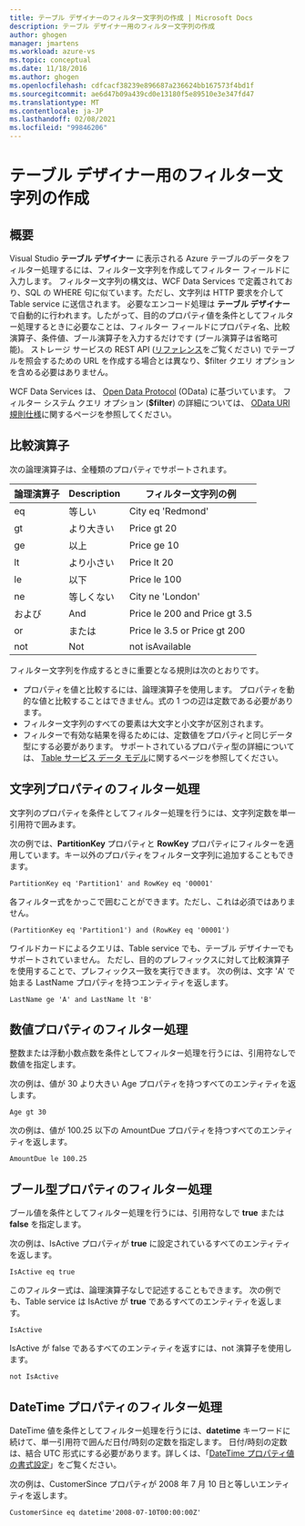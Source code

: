 ```yaml
---
title: テーブル デザイナーのフィルター文字列の作成 | Microsoft Docs
description: テーブル デザイナー用のフィルター文字列の作成
author: ghogen
manager: jmartens
ms.workload: azure-vs
ms.topic: conceptual
ms.date: 11/18/2016
ms.author: ghogen
ms.openlocfilehash: cdfcacf38239e896687a236624bb167573f4bd1f
ms.sourcegitcommit: ae6d47b09a439cd0e13180f5e89510e3e347fd47
ms.translationtype: MT
ms.contentlocale: ja-JP
ms.lasthandoff: 02/08/2021
ms.locfileid: "99846206"
---
```

# <a name="constructing-filter-strings-for-the-table-designer"></a>テーブル デザイナー用のフィルター文字列の作成
## <a name="overview"></a>概要
Visual Studio **テーブル デザイナー** に表示される Azure テーブルのデータをフィルター処理するには、フィルター文字列を作成してフィルター フィールドに入力します。 フィルター文字列の構文は、WCF Data Services で定義されており、SQL の WHERE 句に似ています。ただし、文字列は HTTP 要求を介して Table service に送信されます。 必要なエンコード処理は **テーブル デザイナー** で自動的に行われます。したがって、目的のプロパティ値を条件としてフィルター処理するときに必要なことは、フィルター フィールドにプロパティ名、比較演算子、条件値、ブール演算子を入力するだけです (ブール演算子は省略可能)。 ストレージ サービスの REST API ([リファレンス](/rest/api/storageservices/)をご覧ください) でテーブルを照会するための URL を作成する場合とは異なり、$filter クエリ オプションを含める必要はありません。

WCF Data Services は、 [Open Data Protocol](https://www.odata.org/) (OData) に基づいています。 フィルター システム クエリ オプション (**$filter**) の詳細については、 [OData URI 規則仕様](https://www.odata.org/documentation/odata-version-2-0/uri-conventions/)に関するページを参照してください。

## <a name="comparison-operators"></a>比較演算子
次の論理演算子は、全種類のプロパティでサポートされます。

| 論理演算子 | Description | フィルター文字列の例 |
| --- | --- | --- |
| eq |等しい |City eq 'Redmond' |
| gt |より大きい |Price gt 20 |
| ge |以上 |Price ge 10 |
| lt |より小さい |Price lt 20 |
| le |以下 |Price le 100 |
| ne |等しくない |City ne 'London' |
| および |And |Price le 200 and Price gt 3.5 |
| or |または |Price le 3.5 or Price gt 200 |
| not |Not |not isAvailable |

フィルター文字列を作成するときに重要となる規則は次のとおりです。

* プロパティを値と比較するには、論理演算子を使用します。 プロパティを動的な値と比較することはできません。式の 1 つの辺は定数である必要があります。
* フィルター文字列のすべての要素は大文字と小文字が区別されます。
* フィルターで有効な結果を得るためには、定数値をプロパティと同じデータ型にする必要があります。 サポートされているプロパティ型の詳細については、 [Table サービス データ モデル](/rest/api/storageservices/Understanding-the-Table-Service-Data-Model)に関するページを参照してください。

## <a name="filtering-on-string-properties"></a>文字列プロパティのフィルター処理
文字列のプロパティを条件としてフィルター処理を行うには、文字列定数を単一引用符で囲みます。

次の例では、**PartitionKey** プロパティと **RowKey** プロパティにフィルターを適用しています。キー以外のプロパティをフィルター文字列に追加することもできます。

```
PartitionKey eq 'Partition1' and RowKey eq '00001'
```

各フィルター式をかっこで囲むことができます。ただし、これは必須ではありません。

```
(PartitionKey eq 'Partition1') and (RowKey eq '00001')
```

ワイルドカードによるクエリは、Table service でも、テーブル デザイナーでもサポートされていません。 ただし、目的のプレフィックスに対して比較演算子を使用することで、プレフィックス一致を実行できます。 次の例は、文字 'A' で始まる LastName プロパティを持つエンティティを返します。

```
LastName ge 'A' and LastName lt 'B'
```

## <a name="filtering-on-numeric-properties"></a>数値プロパティのフィルター処理
整数または浮動小数点数を条件としてフィルター処理を行うには、引用符なしで数値を指定します。

次の例は、値が 30 より大きい Age プロパティを持つすべてのエンティティを返します。

```
Age gt 30
```

次の例は、値が 100.25 以下の AmountDue プロパティを持つすべてのエンティティを返します。

```
AmountDue le 100.25
```

## <a name="filtering-on-boolean-properties"></a>ブール型プロパティのフィルター処理
ブール値を条件としてフィルター処理を行うには、引用符なしで **true** または **false** を指定します。

次の例は、IsActive プロパティが **true** に設定されているすべてのエンティティを返します。

```
IsActive eq true
```

このフィルター式は、論理演算子なしで記述することもできます。 次の例でも、Table service は IsActive が **true** であるすべてのエンティティを返します。

```
IsActive
```

IsActive が false であるすべてのエンティティを返すには、not 演算子を使用します。

```
not IsActive
```

## <a name="filtering-on-datetime-properties"></a>DateTime プロパティのフィルター処理
DateTime 値を条件としてフィルター処理を行うには、**datetime** キーワードに続けて、単一引用符で囲んだ日付/時刻の定数を指定します。 日付/時刻の定数は、結合 UTC 形式にする必要があります。詳しくは、「[DateTime プロパティ値の書式設定](/rest/api/storageservices/Formatting-DateTime-Property-Values)」をご覧ください。

次の例は、CustomerSince プロパティが 2008 年 7 月 10 日と等しいエンティティを返します。

```
CustomerSince eq datetime'2008-07-10T00:00:00Z'
```
